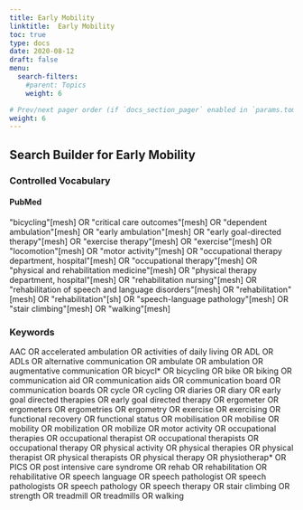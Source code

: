 ```yaml
---
title: Early Mobility
linktitle:  Early Mobility
toc: true
type: docs
date: 2020-08-12
draft: false
menu:
  search-filters:
    #parent: Topics
    weight: 6

# Prev/next pager order (if `docs_section_pager` enabled in `params.toml`)
weight: 6
---
```



## Search Builder for Early Mobility

### Controlled Vocabulary

#### PubMed

"bicycling"[mesh] OR "critical care outcomes"[mesh] OR "dependent ambulation"[mesh] OR "early ambulation"[mesh] OR "early goal-directed therapy"[mesh] OR "exercise therapy"[mesh] OR "exercise"[mesh] OR "locomotion"[mesh] OR "motor activity"[mesh] OR "occupational therapy department, hospital"[mesh] OR "occupational therapy"[mesh] OR "physical and rehabilitation medicine"[mesh] OR "physical therapy department, hospital"[mesh] OR "rehabilitation nursing"[mesh] OR "rehabilitation of speech and language disorders"[mesh] OR "rehabilitation"[mesh] OR "rehabilitation"[sh] OR "speech-language pathology"[mesh] OR "stair climbing"[mesh] OR "walking"[mesh] 

### Keywords

AAC OR accelerated ambulation OR activities of daily living OR ADL OR ADLs OR alternative communication OR ambulate OR ambulation OR augmentative communication OR bicycl* OR bicycling OR bike OR biking OR communication aid OR communication aids OR communication board OR communication boards OR cycle OR cycling OR diaries OR diary OR early goal directed therapies OR early goal directed therapy OR ergometer OR ergometers OR ergometries OR ergometry OR exercise OR exercising OR functional recovery OR functional status OR mobilisation OR mobilise OR mobility OR mobilization OR mobilize OR motor activity OR occupational therapies OR occupational therapist OR occupational therapists OR occupational therapy OR physical activity OR physical therapies OR physical therapist OR physical therapists OR physical therapy OR physiotherap* OR PICS OR post intensive care syndrome OR rehab OR rehabilitation OR rehabilitative OR speech language OR speech pathologist OR speech pathologists OR speech pathology OR speech therapy OR stair climbing OR strength OR treadmill OR treadmills OR walking
